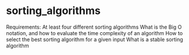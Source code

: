 # sorting_algorithms
Requirements:
At least four different sorting algorithms
What is the Big O notation, and how to evaluate the time complexity of an algorithm
How to select the best sorting algorithm for a given input
What is a stable sorting algorithm
